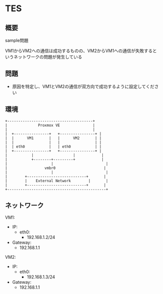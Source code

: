 # TES

## 概要

sample問題

VM1からVM2への通信は成功するものの、VM2からVM1への通信が失敗するというネットワークの問題が発生している

## 問題

- 原因を特定し、VM1とVM2の通信が双方向で成功するように設定してください

## 環境

```zu
+---------------------------------------+
|              Proxmox VE               |
|                                       |
|  +----------------+   +----------------+ |
|  |      VM1       |   |      VM2       | |
|  |                |   |                | |
|  | eth0           |   | eth0           | |
|  +----------------+   +----------------+ |
|           |                  |            |
|           +--------+---------+            |
|                    |                        |
|                 vmbr0                      |
|                    |                        |
|        +---------------------------+       |
|        |    External Network        |       |
|        +---------------------------+       |
+---------------------------------------------+
```

## ネットワーク
VM1:
- IP:
    - eth0:
        - 192.168.1.2/24
- Gateway:
    - 192.168.1.1

VM2:
- IP:
    - eth0:
        - 192.168.1.3/24
- Gateway:
    - 192.168.1.1
